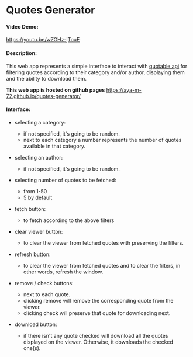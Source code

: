 # Quotes Generator
#### Video Demo:  
<https://youtu.be/wZGHz-jTouE>
#### Description: 
This web app represents a simple interface to interact with [quotable api](https://github.com/lukePeavey/quotable) for filtering quotes according to their category and/or author, displaying them and the ability to download them.

**This web app is hosted on github pages** <https://aya-m-72.github.io/quotes-generator/>

#### Interface:
- selecting a category:
    - if not specified, it's going to be random.
    - next to each category a number represents the number of quotes available in that category.

- selecting an author:
    - if not specified, it's going to be random.

- selecting number of quotes to be fetched:
    - from 1-50
    - 5 by default 

- fetch button:
    - to fetch according to the above filters

- clear viewer button:
    - to clear the viewer from fetched quotes with preserving the filters.

- refresh button:
    - to clear the viewer from fetched quotes and to clear the filters, in other words, refresh the window.

- remove / check buttons:
    - next to each quote.
    - clicking remove will remove the corresponding quote from the viewer.
    - clicking check will preserve that quote for downloading next.

- download button:
    - if there isn't any quote checked will download all the quotes displayed on the viewer. Otherwise, it downloads the checked one(s).